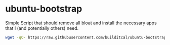 # ubuntu-bootstrap
Simple Script that should remove all bloat and install the necessary apps that I (and potentially others) need.

```bash
wget -qO- https://raw.githubusercontent.com/builditcal/ubuntu-bootstrap/refs/heads/24.04/start.sh | bash
```